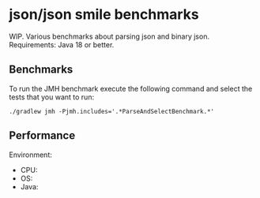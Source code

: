 json/json smile benchmarks
==========================

WIP. Various benchmarks about parsing json and binary json. 
Requirements: Java 18 or better.

## Benchmarks

To run the JMH benchmark execute the following command and select the tests that you want to run:

```./gradlew jmh -Pjmh.includes='.*ParseAndSelectBenchmark.*'```

## Performance

Environment:
* CPU: 
* OS: 
* Java: 

